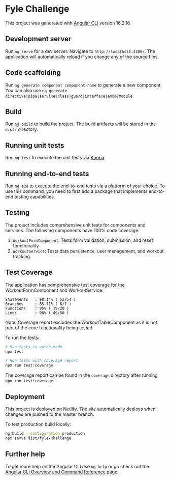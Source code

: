 # Fyle Challenge

This project was generated with [Angular CLI](https://github.com/angular/angular-cli) version 16.2.16.

## Development server

Run `ng serve` for a dev server. Navigate to `http://localhost:4200/`. The application will automatically reload if you change any of the source files.

## Code scaffolding

Run `ng generate component component-name` to generate a new component. You can also use `ng generate directive|pipe|service|class|guard|interface|enum|module`.

## Build

Run `ng build` to build the project. The build artifacts will be stored in the `dist/` directory.

## Running unit tests

Run `ng test` to execute the unit tests via [Karma](https://karma-runner.github.io).

## Running end-to-end tests

Run `ng e2e` to execute the end-to-end tests via a platform of your choice. To use this command, you need to first add a package that implements end-to-end testing capabilities.

## Testing

The project includes comprehensive unit tests for components and services. The following components have 100% code coverage:

1. `WorkoutFormComponent`: Tests form validation, submission, and reset functionality
2. `WorkoutService`: Tests data persistence, user management, and workout tracking

## Test Coverage

The application has comprehensive test coverage for the WorkoutFormComponent and WorkoutService:

```
Statements   : 98.14% ( 53/54 )
Branches     : 85.71% ( 6/7 )
Functions    : 95% ( 19/20 )
Lines        : 98% ( 49/50 )
```

Note: Coverage report excludes the WorkoutTableComponent as it is not part of the core functionality being tested.

To run the tests:

```bash
# Run tests in watch mode
npm test

# Run tests with coverage report
npm run test:coverage
```

The coverage report can be found in the `coverage` directory after running `npm run test:coverage`.

## Deployment

This project is deployed on Netlify. The site automatically deploys when changes are pushed to the master branch.

To test production build locally:
```bash
ng build --configuration production
npx serve dist/fyle-challenge
```

## Further help

To get more help on the Angular CLI use `ng help` or go check out the [Angular CLI Overview and Command Reference](https://angular.io/cli) page.

